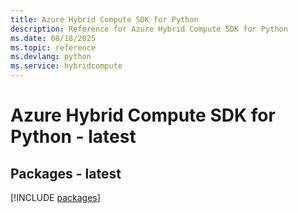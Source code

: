 ```yaml
---
title: Azure Hybrid Compute SDK for Python
description: Reference for Azure Hybrid Compute SDK for Python
ms.date: 08/18/2025
ms.topic: reference
ms.devlang: python
ms.service: hybridcompute
---
```

# Azure Hybrid Compute SDK for Python - latest
## Packages - latest
[!INCLUDE [packages](hybrid-compute-index.md)]